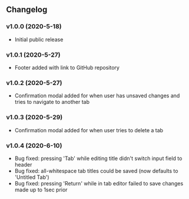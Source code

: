 ## Changelog
### v1.0.0 (2020-5-18)   
* Initial public release
### v1.0.1 (2020-5-27)   
* Footer added with link to GitHub repository
### v1.0.2 (2020-5-27)   
* Confirmation modal added for when user has unsaved changes and tries to navigate to another tab
### v1.0.3 (2020-5-29)
* Confirmation modal added for when user tries to delete a tab
### v1.0.4 (2020-6-10)
* Bug fixed: pressing 'Tab' while editing title didn't switch input field to header
* Bug fixed: all-whitespace tab titles could be saved (now defaults to 'Untitled Tab')
* Bug fixed: pressing 'Return' while in tab editor failed to save changes made up to 1sec prior

